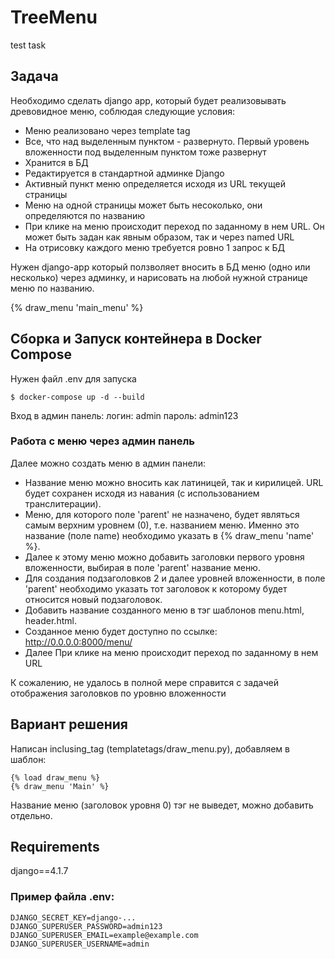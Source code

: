# TreeMenu
test task

## Задача
Необходимо сделать django app, который будет реализовывать древовидное меню,
соблюдая следующие условия:
- Меню реализовано через template tag
- Все, что над выделенным пунктом - развернуто. Первый уровень вложенности под
выделенным пунктом тоже развернут
- Хранится в БД
- Редактируется в стандартной админке Django
- Активный пункт меню определяется исходя из URL текущей страницы
- Меню на одной страницы может быть несоколько, они определяются по названию
- При клике на меню происходит переход по заданному в нем URL.
Он может быть задан как явным образом, так и через named URL
- На отрисовку каждого меню требуется ровно 1 запрос к БД

Нужен django-app который ползволяет вносить в БД меню (одно или несколько)
через админку, и нарисовать на любой нужной странице меню по названию.

{% draw_menu 'main_menu' %}

## Сборка и Запуск контейнера в Docker Compose

Нужен файл .env для запуска

    $ docker-compose up -d --build

Вход в админ панель:
логин: admin
пароль: admin123

### Работа с меню через админ панель
Далее можно создать меню в админ панели:

- Название меню можно вносить как латиницей, так и кирилицей. URL будет сохранен исходя из навания
(с использованием транслитерации).
- Меню, для которого поле 'parent' не назначено, будет являться самым верхним уровнем (0),
т.е. названием меню. Именно это название (поле name) необходимо указать в {% draw_menu 'name' %}.
- Далее к этому меню можно добавить заголовки первого уровня вложенности,
выбирая в поле 'parent' название меню.
- Для создания подзаголовков 2 и далее уровней вложенности, в поле 'parent' необходимо указать тот
заголовок к которому будет относится новый подзаголовок.
- Добавить название созданного меню в тэг шаблонов menu.html, header.html.
- Созданное меню будет доступно по ссылке: http://0.0.0.0:8000/menu/
- Далее При клике на меню происходит переход по заданному в нем URL

К сожалению, не удалось в полной мере справится с задачей отображения заголовков по уровню вложенности

## Вариант решения

Написан inclusing_tag (templatetags/draw_menu.py), добавляем в шаблон:

    {% load draw_menu %}
    {% draw_menu 'Main' %}
Название меню (заголовок уровня 0) тэг не выведет, можно добавить отдельно.

## Requirements

django==4.1.7

### Пример файла .env:

	DJANGO_SECRET_KEY=django-...
	DJANGO_SUPERUSER_PASSWORD=admin123
	DJANGO_SUPERUSER_EMAIL=example@example.com
	DJANGO_SUPERUSER_USERNAME=admin

